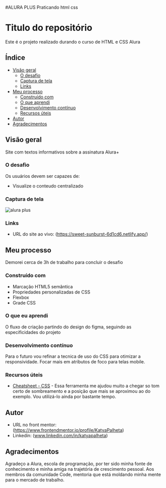 #ALURA PLUS
 Praticando html css
# Titulo do repositório

Este é o projeto realizado durando o curso de HTML e CSS Alura

## Índice

- [Visão geral](#visão-geral)
  - [O desafio](#the-challenge)
  - [Captura de tela](#captura-de-tela)
  - [Links](#links)
- [Meu processo](#meu-processo)
  - [Construído com](#construído-com)
  - [O que aprendi](#o-que-aprendi)
  - [Desenvolvimento contínuo](#desenvolvimento-contínuo)
  - [Recursos úteis](#useful-resources)
- [Autor](#autor)
- [Agradecimentos](#agradecimentos)

## Visão geral

Site com textos informativos sobre a assinatura Alura+

### O desafio

Os usuários devem ser capazes de:

- Visualize o conteudo centralizado

### Captura de tela

![alura plus](https://user-images.githubusercontent.com/109077065/188534441-c807fadb-d457-4473-9a4d-62f1aeb33536.png)
### Links
- URL do site ao vivo: (https://sweet-sunburst-6d1cd6.netlify.app/)

## Meu processo
Demorei cerca de 3h de trabalho para concluir o desafio

### Construído com

- Marcação HTML5 semântica
- Propriedades personalizadas de CSS
- Flexbox
- Grade CSS

### O que eu aprendi

O fluxo de criação partindo do design do figma, seguindo as especificidades do projeto

### Desenvolvimento contínuo

Para o futuro vou refinar a tecnica de uso do CSS para otimizar a responsividade. Focar mais em atributos de foco para telas mobile.

### Recursos úteis

- [Cheatsheet - CSS](https://htmlcheatsheet.com/css/) - Essa ferramenta me ajudou muito a chegar so tom certo de sombreamento e a posição que mais se aproximou ao do exemplo. Vou utilizá-lo ainda por bastante tempo.

## Autor

- URL no front mentor: (https://www.frontendmentor.io/profile/KatyaPalheta)
- Linkedin:
(www.linkedin.com/in/katyapalheta)


## Agradecimentos

Agradeço a Alura, escola de programação, por ter sido minha fonte de conhecimento e minha amiga na trajetória de crescimento pessoal. Aos membros da comunidade Code, mentoria que está moldando minha mente para o mercado de trabalho.

